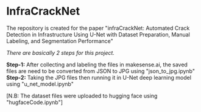 # InfraCrackNet
The repository is created for the paper "infraCrackNet: Automated Crack Detection in Infrastructure Using U-Net with Dataset Preparation, Manual Labeling, and Segmentation Performance" 

_There are basically 2 steps for this project._

**Step-1:** After collecting and labeling the files in makesense.ai, the saved files are need to be converted from JSON to JPG using "json_to_jpg.ipynb"
**Step-2:** Taking the JPG files then running it in U-Net deep learning model using "u_net_model.ipynb"

[N.B: The dataset files were uploaded to hugging face using "hugfaceCode.ipynb"]
